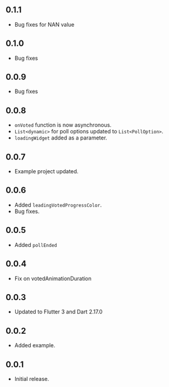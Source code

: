 ## 0.1.1

- Bug fixes for NAN value

## 0.1.0

- Bug fixes

## 0.0.9

- Bug fixes

## 0.0.8

- `onVoted` function is now asynchronous.
- `List<dynamic>` for poll options updated to `List<PollOption>`.
- `loadingWidget` added as a parameter.

## 0.0.7

- Example project updated.

## 0.0.6

- Added `leadingVotedProgressColor`.
- Bug fixes.

## 0.0.5

- Added `pollEnded`

## 0.0.4

- Fix on votedAnimationDuration

## 0.0.3

- Updated to Flutter 3 and Dart 2.17.0

## 0.0.2

- Added example.

## 0.0.1

- Initial release.
